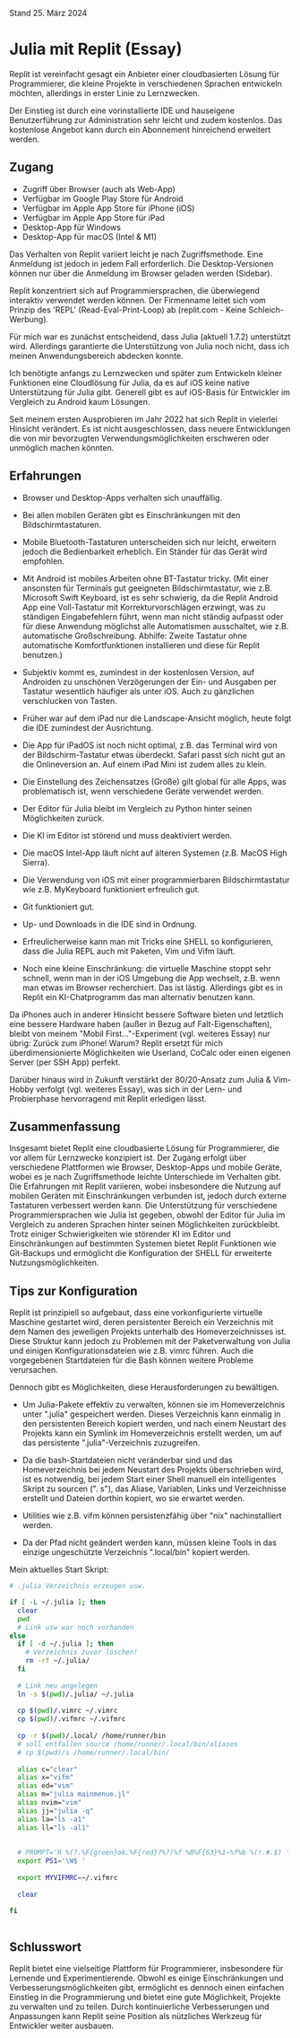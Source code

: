 Stand 25. März 2024

# Julia mit Replit (Essay) 

Replit ist vereinfacht gesagt ein Anbieter einer cloudbasierten Lösung für Programmierer, die kleine Projekte in verschiedenen Sprachen entwickeln möchten, allerdings in erster Linie zu Lernzwecken.

Der Einstieg ist durch eine vorinstallierte IDE und hauseigene Benutzerführung zur Administration sehr leicht und zudem kostenlos. Das kostenlose Angebot kann durch ein Abonnement hinreichend erweitert werden.

## Zugang

- Zugriff über Browser (auch als Web-App)
- Verfügbar im Google Play Store für Android
- Verfügbar im Apple App Store für iPhone (iOS)
- Verfügbar im Apple App Store für iPad
- Desktop-App für Windows
- Desktop-App für macOS (Intel & M1)

Das Verhalten von Replit variiert leicht je nach Zugriffsmethode. Eine Anmeldung ist jedoch in jedem Fall erforderlich. Die Desktop-Versionen können nur über die Anmeldung im Browser geladen werden (Sidebar).

Replit konzentriert sich auf Programmiersprachen, die überwiegend interaktiv verwendet werden können. Der Firmenname leitet sich vom Prinzip des 'REPL' (Read-Eval-Print-Loop) ab (replit.com - Keine Schleich-Werbung). 

Für mich war es zunächst entscheidend, dass Julia (aktuell 1.7.2) unterstützt wird. Allerdings garantierte die Unterstützung von Julia noch nicht, dass ich meinen Anwendungsbereich abdecken konnte. 

Ich benötigte anfangs zu Lernzwecken und später zum Entwickeln kleiner Funktionen eine Cloudlösung für Julia, da es auf iOS keine native Unterstützung für Julia gibt. Generell gibt es auf iOS-Basis für Entwickler im Vergleich zu Android kaum Lösungen.

Seit meinem ersten Ausprobieren im Jahr 2022 hat sich Replit in vielerlei Hinsicht verändert. Es ist nicht ausgeschlossen, dass neuere Entwicklungen die von mir bevorzugten Verwendungsmöglichkeiten erschweren oder unmöglich machen könnten.


## Erfahrungen

- Browser und Desktop-Apps verhalten sich unauffällig.

- Bei allen mobilen Geräten gibt es Einschränkungen mit den Bildschirmtastaturen.

- Mobile Bluetooth-Tastaturen unterscheiden sich nur leicht, erweitern jedoch die Bedienbarkeit erheblich. Ein Ständer für das Gerät wird empfohlen.

- Mit Android ist mobiles Arbeiten ohne BT-Tastatur tricky. (Mit einer ansonsten für Terminals gut geeigneten Bildschirmtastatur, wie z.B. Microsoft Swift Keyboard, ist es sehr schwierig, da die Replit Android App eine Voll-Tastatur mit Korrekturvorschlägen erzwingt, was zu ständigen Eingabefehlern führt, wenn man nicht ständig aufpasst oder für diese Anwendung möglichst alle Automatismen ausschaltet, wie z.B. automatische Großschreibung. Abhilfe: Zweite Tastatur ohne automatische Komfortfunktionen installieren und diese für Replit benutzen.) 

- Subjektiv kommt es, zumindest in der kostenlosen Version, auf Androiden zu unschönen Verzögerungen der Ein- und Ausgaben per Tastatur wesentlich häufiger als unter iOS. Auch zu gänzlichen verschlucken von Tasten.

- Früher war auf dem iPad nur die Landscape-Ansicht möglich, heute folgt die IDE zumindest der Ausrichtung.

- Die App für iPadOS ist noch nicht optimal, z.B. das Terminal wird von der Bildschirm-Tastatur etwas überdeckt. Safari passt sich nicht gut an die Onlineversion an. Auf einem iPad Mini ist zudem alles zu klein. 

- Die Einstellung des Zeichensatzes (Größe) gilt global für alle Apps, was problematisch ist, wenn verschiedene Geräte verwendet werden.

- Der Editor für Julia bleibt im Vergleich zu Python hinter seinen Möglichkeiten zurück.

- Die KI im Editor ist störend und muss deaktiviert werden.

- Die macOS Intel-App läuft nicht auf älteren Systemen (z.B. MacOS High Sierra).

- Die Verwendung von iOS mit einer programmierbaren Bildschirmtastatur wie z.B. MyKeyboard funktioniert erfreulich gut.

- Git funktioniert gut.

- Up- und Downloads in die IDE sind in Ordnung.

- Erfreulicherweise kann man mit Tricks eine SHELL so konfigurieren, dass die Julia REPL auch mit Paketen, Vim und Vifm läuft.

- Noch eine kleine Einschränkung: die virtuelle Maschine stoppt sehr schnell, wenn man in der iOS Umgebung die App wechselt, z.B. wenn man etwas im Browser recherchiert. Das ist lästig. Allerdings gibt es in Replit ein KI-Chatprogramm das man alternativ benutzen kann.

Da iPhones auch in anderer Hinsicht bessere Software bieten und letztlich eine bessere Hardware haben (außer in Bezug auf Falt-Eigenschaften), bleibt von meinem "Mobil First..."-Experiment (vgl. weiteres Essay) nur übrig: Zurück zum iPhone! Warum? Replit ersetzt für mich überdimensionierte Möglichkeiten wie Userland, CoCalc oder einen eigenen Server (per SSH App) perfekt.

Darüber hinaus wird in Zukunft verstärkt der 80/20-Ansatz zum Julia & Vim-Hobby verfolgt (vgl. weiteres Essay), was sich in der Lern- und Probierphase hervorragend mit Replit erledigen lässt.


## Zusammenfassung

Insgesamt bietet Replit eine cloudbasierte Lösung für Programmierer, die vor allem für Lernzwecke konzipiert ist. Der Zugang erfolgt über verschiedene Plattformen wie Browser, Desktop-Apps und mobile Geräte, wobei es je nach Zugriffsmethode leichte Unterschiede im Verhalten gibt. Die Erfahrungen mit Replit variieren, wobei insbesondere die Nutzung auf mobilen Geräten mit Einschränkungen verbunden ist, jedoch durch externe Tastaturen verbessert werden kann. Die Unterstützung für verschiedene Programmiersprachen wie Julia ist gegeben, obwohl der Editor für Julia im Vergleich zu anderen Sprachen hinter seinen Möglichkeiten zurückbleibt. Trotz einiger Schwierigkeiten wie störender KI im Editor und Einschränkungen auf bestimmten Systemen bietet Replit Funktionen wie Git-Backups und ermöglicht die Konfiguration der SHELL für erweiterte Nutzungsmöglichkeiten.


## Tips zur Konfiguration 

Replit ist prinzipiell so aufgebaut, dass eine vorkonfigurierte virtuelle Maschine gestartet wird, deren persistenter Bereich ein Verzeichnis mit dem Namen des jeweiligen Projekts unterhalb des Homeverzeichnisses ist. Diese Struktur kann jedoch zu Problemen mit der Paketverwaltung von Julia und einigen Konfigurationsdateien wie z.B. vimrc führen. Auch die vorgegebenen Startdateien für die Bash können weitere Probleme verursachen. 

Dennoch gibt es Möglichkeiten, diese Herausforderungen zu bewältigen.

- Um Julia-Pakete effektiv zu verwalten, können sie im Homeverzeichnis unter ".julia" gespeichert werden. Dieses Verzeichnis kann einmalig in den persistenten Bereich kopiert werden, und nach einem Neustart des Projekts kann ein Symlink im Homeverzeichnis erstellt werden, um auf das persistente ".julia"-Verzeichnis zuzugreifen.

- Da die bash-Startdateien nicht veränderbar sind und das Homeverzeichnis bei jedem Neustart des Projekts überschrieben wird, ist es notwendig, bei jedem Start einer Shell manuell ein intelligentes Skript zu sourcen (". s"), das Aliase, Variablen, Links und Verzeichnisse erstellt und Dateien dorthin kopiert, wo sie erwartet werden.

- Utilities wie z.B. vifm können persistenzfähig über "nix" nachinstalliert werden.

- Da der Pfad nicht geändert werden kann, müssen kleine Tools in das einzige ungeschützte Verzeichnis ".local/bin" kopiert werden.


Mein aktuelles Start Skript:


```bash
# .julia Verzeichnis erzeugen usw.

if [ -L ~/.julia ]; then
  clear
  pwd
  # Link usw war noch vorhanden
else
  if [ -d ~/.julia ]; then
    # Verzeichnis zuvor löschen!
    rm -rf ~/.julia/
  fi
  
  # Link neu angelegen
  ln -s $(pwd)/.julia/ ~/.julia
      
  cp $(pwd)/.vimrc ~/.vimrc
  cp $(pwd)/.vifmrc ~/.vifmrc
        
  cp -r $(pwd)/.local/ /home/runner/bin
  # soll entfallen source /home/runner/.local/bin/aliases
  # cp $(pwd)/s /home/runner/.local/bin/
        
  alias c="clear"
  alias x="vifm"
  alias ed="vim"
  alias m="julia mainmenue.jl"
  alias nvim="vim"
  alias jj="julia -q"
  alias la="ls -a1"
  alias ll="ls -al1"
        
        
  # PROMPT='R %(?.%F{green}ok.%F{red}?%?)%f %B%F{63}%1~%f%b %(!.#.$) '
  export PS1='\W$ '
  
  export MYVIFMRC=~/.vifmrc
  
  clear
  
fi



```

## Schlusswort

Replit bietet eine vielseitige Plattform für Programmierer, insbesondere für Lernende und Experimentierende. Obwohl es einige Einschränkungen und Verbesserungsmöglichkeiten gibt, ermöglicht es dennoch einen einfachen Einstieg in die Programmierung und bietet eine gute Möglichkeit, Projekte zu verwalten und zu teilen. Durch kontinuierliche Verbesserungen und Anpassungen kann Replit seine Position als nützliches Werkzeug für Entwickler weiter ausbauen.


